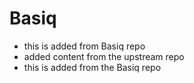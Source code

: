 # Basiq
- this is added from Basiq repo
- added content from the upstream repo
- this is added from the Basiq repo
